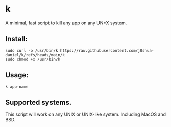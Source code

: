 # k
A minimal, fast script to kill any app on any UN*X system.

## Install:
```
sudo curl -o /usr/bin/k https://raw.githubusercontent.com/j0shua-daniel/k/refs/heads/main/k
sudo chmod +x /usr/bin/k
```

## Usage:

```
k app-name
```
 ## Supported systems.

 This script will work on any UNIX or UNIX-like system. Including MacOS and BSD.
